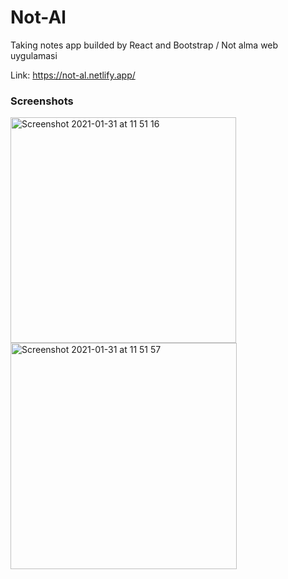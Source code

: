 # Not-Al

Taking notes app builded by React and Bootstrap / Not alma web uygulamasi

Link:  https://not-al.netlify.app/

### Screenshots


<img width="361" alt="Screenshot 2021-01-31 at 11 51 16" src="https://user-images.githubusercontent.com/47864126/106379230-86691580-63bb-11eb-90bf-4d7ecd96631a.png">

<img width="362" alt="Screenshot 2021-01-31 at 11 51 57" src="https://user-images.githubusercontent.com/47864126/106379231-8832d900-63bb-11eb-9a73-4768073f2b10.png">

